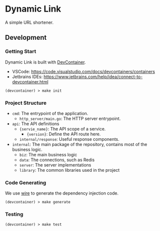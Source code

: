 # Dynamic Link

A simple URL shortener.

## Development

### Getting Start

Dynamic Link is built with [DevContainer](https://containers.dev/).

- VSCode: https://code.visualstudio.com/docs/devcontainers/containers
- Jetbrains IDEs: https://www.jetbrains.com/help/idea/connect-to-devcontainer.html

```shell
(devcontainer) > make init
```

### Project Structure

- `cmd`: The entrypoint of the application.
  - `http_server/main.go`: The HTTP server entrypoint.
- `api`: The API definitions
  - `{servie_name}`: The API scope of a service.
    - `{version}`: Define the API route here.
  - `internal/response`: Useful response components.
- `internal`: The main package of the repository, contains most of the business logic.
  - `biz`: The main business logic
  - `data`: The connections, such as Redis
  - `server`: The server implementations
  - `library`: The common libraries used in the project

### Code Generating

We use [wire](https://github.com/google/wire) to generate the dependency injection code.

```shell
(devcontainer) > make generate
```

### Testing

```shell
(devcontainer) > make test
```